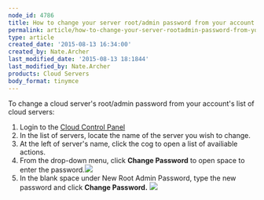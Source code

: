 ```yaml
---
node_id: 4786
title: How to change your server root/admin password from your account
permalink: article/how-to-change-your-server-rootadmin-password-from-your-account
type: article
created_date: '2015-08-13 16:34:00'
created_by: Nate.Archer
last_modified_date: '2015-08-13 18:1844'
last_modified_by: Nate.Archer
products: Cloud Servers
body_format: tinymce
---
```


To change a cloud server's root/admin password from your account's list
of cloud servers:

1.  Login to the [Cloud Control Panel](https://mycloud.rackspace.com/)
2.  In the list of servers, locate the name of the server you wish to
    change.
3.  At the left of server's name, click the cog to open a list of
    availiable actions.
4.  From the drop-down menu, click **Change Password** to open space to
    enter the
    password.![](/knowledge_center/sites/default/files/Screen%20Shot%202015-08-11%20at%201.14.10%20PM.png)
5.  In the blank space under New Root Admin Password, type the new
    password and click **Change
    Password.** ![](/knowledge_center/sites/default/files/Screen%20Shot%202015-08-11%20at%201.16.28%20PM.png)


